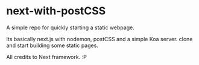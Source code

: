 # next-with-postCSS

A simple repo for quickly starting a static webpage.

Its basically next.js with nodemon, postCSS and a simple Koa server. 
clone and start building some static pages.

All credits to Next framework. :P 
